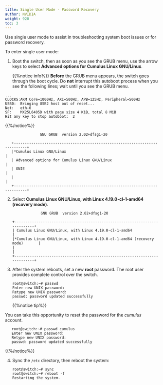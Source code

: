 ```yaml
---
title: Single User Mode - Password Recovery
author: NVIDIA
weight: 920
toc: 3
---
```

Use single user mode to assist in troubleshooting system boot issues or for password recovery.

To enter single user mode:

1. Boot the switch, then as soon as you see the GRUB menu, use the arrow keys to select **Advanced options for Cumulus Linux GNU/Linux**.

   {{%notice info%}}
**Before** the GRUB menu appears, the switch goes through the boot cycle. Do **not** interrupt this autoboot process when you see the following lines; wait until you see the GRUB menu.

```
...
CLOCKS:ARM Core=1000Hz, AXI=500Hz, APB=125Hz, Peripheral=500Hz
USB0:  Bringing USB2 host out of reset...
Net:   eth-0
SF:    MX25L6405D with page size 4 KiB, total 8 MiB
Hit any key to stop autoboot:  2
```
{{%/notice%}}

                    GNU GRUB  version 2.02+dfsg1-20

       +----------------------------------------------------------------------------+
       |*Cumulus Linux GNU/Linux                                                    |
       | Advanced options for Cumulus Linux GNU/Linux                               |
       | ONIE                                                                       |
       |                                                                            |
       +----------------------------------------------------------------------------+

2. Select **Cumulus Linux GNU/Linux, with Linux 4.19.0-cl-1-amd64 (recovery mode)**.

                    GNU GRUB  version 2.02+dfsg1-20

       +----------------------------------------------------------------------------+
       | Cumulus Linux GNU/Linux, with Linux 4.19.0-cl-1-amd64                       |
       |*Cumulus Linux GNU/Linux, with Linux 4.19.0-cl-1-amd64 (recovery mode)       |
       |                                                                            |
       +----------------------------------------------------------------------------+  

3. After the system reboots, set a new **root** password. The root user provides complete control over the switch.

       root@switch:~# passwd
       Enter new UNIX password:
       Retype new UNIX password:
       passwd: password updated successfully

   {{%notice tip%}}

You can take this opportunity to reset the password for the *cumulus* account.

       root@switch:~# passwd cumulus
       Enter new UNIX password:
       Retype new UNIX password:
       passwd: password updated successfully

{{%/notice%}}

4. Sync the `/etc` directory, then reboot the system:

       root@switch:~# sync
       root@switch:~# reboot -f
       Restarting the system.
